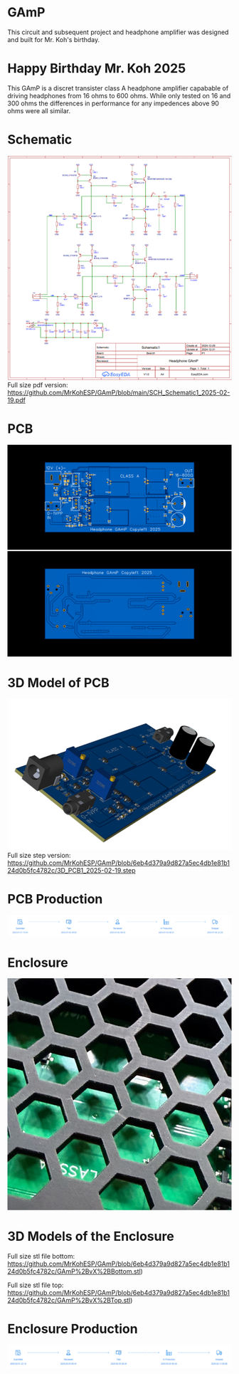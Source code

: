 # GAmP
This circuit and subsequent project and headphone amplifier was designed and built for Mr. Koh's birthday.

# Happy Birthday Mr. Koh 2025

This GAmP is a discret transister class A headphone amplifier capabable of driving headphones from 16 ohms to 600 ohms.  While only tested on 16 and 300 ohms the differences in performance for any impedences above 90 ohms were all similar.

# Schematic
![Final Schematic](https://github.com/MrKohESP/GAmP/blob/88427f906add45697c17dd080569a8d51216f463/Screenshot%202025-02-19%20132237.png)
Full size pdf version: https://github.com/MrKohESP/GAmP/blob/main/SCH_Schematic1_2025-02-19.pdf

# PCB
![Front Side](https://github.com/MrKohESP/GAmP/blob/88427f906add45697c17dd080569a8d51216f463/2D_PCB1_2025-02-19.png)
![Back Side](https://github.com/MrKohESP/GAmP/blob/88427f906add45697c17dd080569a8d51216f463/2D_PCB1_2025-02-19%20(1).png)

# 3D Model of PCB
![3D Image](https://github.com/MrKohESP/GAmP/blob/6eb4d379a9d827a5ec4db1e81b124d0b5fc4782c/3D_PCB1_2025-02-19.png)
Full size step version: https://github.com/MrKohESP/GAmP/blob/6eb4d379a9d827a5ec4db1e81b124d0b5fc4782c/3D_PCB1_2025-02-19.step

# PCB Production
![Production Timeline](https://github.com/MrKohESP/GAmP/blob/6eb4d379a9d827a5ec4db1e81b124d0b5fc4782c/Screenshot%202025-02-19%20131143.png)

# Enclosure
![Enclosure](https://github.com/MrKohESP/GAmP/blob/b7b0024211caa429c2010b25be4b586c6b930e61/IMG_4971.jpg)

# 3D Models of the Enclosure
Full size stl file bottom: https://github.com/MrKohESP/GAmP/blob/6eb4d379a9d827a5ec4db1e81b124d0b5fc4782c/GAmP%2BvX%2BBottom.stl)

Full size stl file top: https://github.com/MrKohESP/GAmP/blob/6eb4d379a9d827a5ec4db1e81b124d0b5fc4782c/GAmP%2BvX%2BTop.stl)

# Enclosure Production
![Production Timeline](https://github.com/MrKohESP/GAmP/blob/578d3e1ba422d9222d90fe251d4de9fd1371d41c/Screenshot%202025-02-19%20131044.png)
